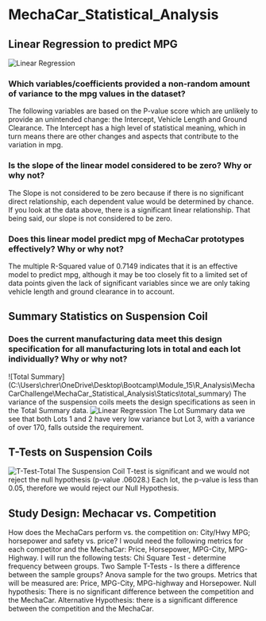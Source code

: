 # MechaCar_Statistical_Analysis
## Linear Regression to predict MPG
![Linear Regression](C:\Users\chrer\OneDrive\Desktop\Bootcamp\Module_15\R_Analysis\MechaCarChallenge\MechaCar_Statistical_Analysis\Statics\Linear_Regression_MPG)
### Which variables/coefficients provided a non-random amount of variance to the mpg values in the dataset?
The following variables are based on the P-value score which are unlikely to provide an unintended change: the Intercept, Vehicle Length and Ground Clearance. The Intercept has a high level of statistical meaning, which in turn means there are other changes and aspects that contribute to the variation in mpg.

### Is the slope of the linear model considered to be zero? Why or why not?
The Slope is not considered to be zero because if there is no significant direct relationship, each dependent value would be determined by chance. If you look at the data above, there is a significant linear relationship. That being said, our slope is not considered to be zero.

### Does this linear model predict mpg of MechaCar prototypes effectively? Why or why not?
The multiple R-Squared value of 0.7149 indicates that it is an effective model to predict mpg, although it may be too closely fit to a limited set of data points given the lack of significant variables since we are only taking vehicle length and ground clearance in to account.

## Summary Statistics on Suspension Coil
### Does the current manufacturing data meet this design specification for all manufacturing lots in total and each lot individually? Why or why not?
![Total Summary] (C:\Users\chrer\OneDrive\Desktop\Bootcamp\Module_15\R_Analysis\MechaCarChallenge\MechaCar_Statistical_Analysis\Statics\total_summary)
The variance of the suspension coils meets the design specifications as seen in the Total Summary data. 
![Linear Regression]( C:\Users\chrer\OneDrive\Desktop\Bootcamp\Module_15\R_Analysis\MechaCarChallenge\MechaCar_Statistical_Analysis\Statics\lot_summary)
The Lot Summary data we see that both Lots 1 and 2 have very low variance but Lot 3, with a variance of over 170, falls outside the requirement.

## T-Tests on Suspension Coils
![T-Test-Total]( C:\Users\chrer\OneDrive\Desktop\Bootcamp\Module_15\R_Analysis\MechaCarChallenge\MechaCar_Statistical_Analysis\Statics\T-Test_Suspension)
The Suspension Coil T-test is significant and we would not reject the null hypothesis (p-value .06028.)
Each lot, the p-value is less than 0.05, therefore we would reject our Null Hypothesis.

## Study Design: Mechacar vs. Competition
How does the MechaCars perform vs. the competition on: City/Hwy MPG; horsepower and safety vs. price? 
I would need the following metrics for each competitor and the MechaCar: Price, Horsepower, MPG-City, MPG-Highway. I will run the following tests:
Chi Square Test - determine frequency between groups.
Two Sample T-Tests - Is there a difference between the sample groups?
Anova sample for the two groups.
Metrics that will be measured are: Price, MPG-City, MPG-highway and Horsepower.
Null hypothesis: There is no significant difference between the competition and the MechaCar.
Alternative Hypothesis: there is a significant difference between the competition and the MechaCar.
